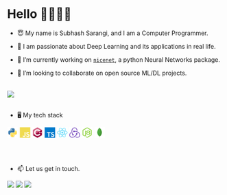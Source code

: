 # Hello 👋🏻👋🏻
- 😇 My name is Subhash Sarangi, and I am a Computer Programmer.
- 🤖 I am passionate about Deep Learning and its applications in real life.


- 🔭 I’m currently working on [`nicenet`](pypi.org/project/nicenet/), a python Neural Networks package.
- 👯 I’m looking to collaborate on open source ML/DL projects.

<br/>

<img align='center' src="https://github-readme-stats.vercel.app/api?username=Subhash3&show_icons=true&theme=highcontrast">

<br/>
<br/>


- 🖥️ My tech stack


<code><img src="https://raw.githubusercontent.com/devicons/devicon/master/icons/python/python-original.svg" width=25 height=25 align="center"></code>
<code><img src="https://raw.githubusercontent.com/devicons/devicon/master/icons/javascript/javascript-plain.svg" width=25 height=25 align="center"></code>
<code><img src="https://raw.githubusercontent.com/devicons/devicon/master/icons/cplusplus/cplusplus-original.svg" width=25 height=25 align="center"></code>
<code><img src="https://raw.githubusercontent.com/devicons/devicon/master/icons/typescript/typescript-plain.svg" width=25 height=25 align="center"></code>
<code><img src="https://raw.githubusercontent.com/devicons/devicon/master/icons/react/react-original.svg" width=25 height=25 align="center"></code>
<code><img src="https://raw.githubusercontent.com/devicons/devicon/master/icons/redux/redux-original.svg" width=25 height=25 align="center"></code>
<code><img src="https://raw.githubusercontent.com/devicons/devicon/master/icons/nodejs/nodejs-original.svg" width=25 height=25 align="center"></code>
<code><img src="https://raw.githubusercontent.com/devicons/devicon/master/icons/mongodb/mongodb-original.svg" width=25 height=25 align="center"></code>

<br/>
<br/>


- 📫 Let us get in touch.

<a href="https://subhash3.github.io"><img src="https://img.shields.io/badge/subhash3.github.io-Message%20Me-blue?color=15307B&style=for-the-badge"></a>
<a href="https://www.linkedin.com/in/subhash-sarangi/"><img src="https://img.shields.io/badge/linkedin-%230077B5.svg?&style=for-the-badge&logo=linkedin&logoColor=white"></a> 
<a href="mailto:subhashsarangi123@gmail.com"><img src="https://img.shields.io/badge/subhashsarangi123@gmail.com-c14438.svg?&style=for-the-badge&logo=linkedin&logoColor=white"></a> 